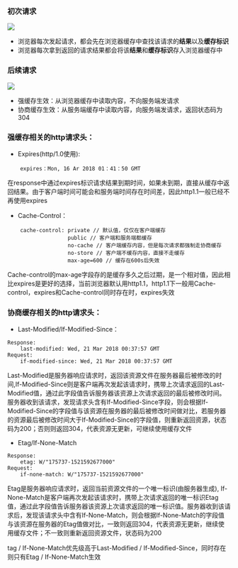 
### 初次请求
![](https://user-gold-cdn.xitu.io/2020/3/19/170f27895f3cf3bb?w=761&h=570&f=png&s=16659)
- 浏览器每次发起请求，都会先在浏览器缓存中查找该请求的**结果**以及**缓存标识**
- 浏览器每次拿到返回的请求结果都会将该**结果**和**缓存标识**存入浏览器缓存中

### 后续请求
![](https://user-gold-cdn.xitu.io/2020/3/19/170f23c9ec0d77dd?w=955&h=686&f=png&s=53522)
- 强缓存生效：从浏览器缓存中读取内容，不向服务端发请求
- 协商缓存生效：从服务端缓存中读取内容，向服务端发请求，返回状态码为304

### 强缓存相关的http请求头：
- Expires(http/1.0使用):
```
    expires：Mon, 16 Ar 2018 01：41：50 GMT
```
在response中通过expires标识请求结果到期时间，如果未到期，直接从缓存中返回结果。由于客户端时间可能会和服务端时间存在时间差，因此http1.1一般已经不再使用expires

- Cache-Control：
```
    cache-control: private // 默认值，仅仅在客户端缓存
                   public // 客户端和服务端都缓存
                   no-cache // 客户端缓存内容，但是每次请求都强制走协商缓存
                   no-store // 客户端不缓存内容，直接不走缓存
                   max-age=600 // 缓存在600s后失效
```
Cache-control的max-age字段存的是缓存多久之后过期，是一个相对值，因此相比expires是更好的选择，当前浏览器默认用http1.1，http1.1下一般用Cache-control，expires和Cache-control同时存在时，expires失效

### 协商缓存相关的http请求头：
- Last-Modified/If-Modified-Since：
```
Response:
    last-modified: Wed, 21 Mar 2018 00:37:57 GMT
Request:
    if-modified-since: Wed, 21 Mar 2018 00:37:57 GMT
```
Last-Modified是服务器响应请求时，返回该资源文件在服务器最后被修改的时间,If-Modified-Since则是客户端再次发起该请求时，携带上次请求返回的Last-Modified值，通过此字段值告诉服务器该资源上次请求返回的最后被修改时间。服务器收到该请求，发现请求头含有If-Modified-Since字段，则会根据If-Modified-Since的字段值与该资源在服务器的最后被修改时间做对比，若服务器的资源最后被修改时间大于If-Modified-Since的字段值，则重新返回资源，状态码为200；否则则返回304，代表资源无更新，可继续使用缓存文件

- Etag/If-None-Match
```
Response:
    etag: W/"175737-1521592677000"
Request:
    if-none-match: W/"175737-1521592677000"
```
Etag是服务器响应请求时，返回当前资源文件的一个唯一标识(由服务器生成), If-None-Match是客户端再次发起该请求时，携带上次请求返回的唯一标识Etag值，通过此字段值告诉服务器该资源上次请求返回的唯一标识值。服务器收到该请求后，发现该请求头中含有If-None-Match，则会根据If-None-Match的字段值与该资源在服务器的Etag值做对比，一致则返回304，代表资源无更新，继续使用缓存文件；不一致则重新返回资源文件，状态码为200

tag / If-None-Match优先级高于Last-Modified / If-Modified-Since，同时存在则只有Etag / If-None-Match生效